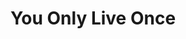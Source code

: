 ---
ee_id: '4137'
site: '1'
type: '5'
title: You Only Live Once
url: you-only-live-once
year: '2014'
venue: SOHO Holiday Inn, Grand Lafyette Conference Room
state_country: New York
pitch: Debut Arcangel Surfware pop-up / first show of all new work in a few years
  in NYC (since my Whitney show) ...... :-/
ps:
imgs: yolo-2014-03-install-001-database-DG.jpg,yolo-2014-03-install-005-database-DG.jpg,yolo-2014-03-install-002-database-DG.jpg,yolo-2014-03-install-006-database-DG.jpg,yolo-2014-03-install-007-database-DG.jpg,yolo-2014-03-install-014-database-DG.jpg,yolo-2014-03-install-026-database-DG.jpg,yolo-2014-03-install-031-database-DG.jpg,yolo-2014-03-install-037-database-DG.jpg,yolo-2014-03-install-039-database-DG.jpg,yolo-2014-03-install-052-database-DG.jpg,yolo-2014-03-install-051-database-DG.jpg,yolo-2014-03-install-060-database-DG.jpg,yolo-2014-03-install-059-database-DG.jpg,yolo-2014-03-install-071-database-DG.jpg,yolo-2014-03-install-075-database-DG.jpg,yolo-2014-03-install-073-database-DG.jpg,yolo-2014-03-install-082-database-DG.jpg,yolo-2014-03-install-084-database-DG.jpg
things: "[144] [2010-076-sports-products] 2010-076 Sports Products,[2213] [2011-193-various-books-various-scents1]
  2011-193 Various Books, Various Scents,[2216] [2012-031-originals] 2012-031 Originals,[4111]
  [2013-117-the-source-desktop-wireform] 2013 117 The Source Desktop Wireform,[4112]
  [2013-133-the-source-issue-3-i-shot-andy-warhol] 2013 133 The Source Issue 3 I Shot
  Andy Warhol,[4113] [20130168-the-source-issue-4-on-and-on] 20130168 The Source Issue
  4 On and On,[4114] [2013-138-the-source-pizza-party] 2013 138 The Source Pizza Party,[4138]
  [2013-115-24-Dances-For-The-Electric-Piano] 2013-115 24 Dances For The Electric
  Piano (SRF-001),[4139] [2013-219-24-dances-for-the-electric-piano-long-sleeve-silkscreened-t-shirt]
  2013-219 24 Dances For The Electric Piano Long-Sleeve Silkscreened T-Shirt (SRF-012),[4140]
  [2013-221-24-dances-for-electric-piano-drawing-srf-013] 2013-221 24 Dances for Electric
  Piano (Drawing) (SRF-013),[4141] [2014-004-spectrum-yin-yang-crest-t-shirt-srf-002]
  2014-004 Spectrum Yin-Yang Crest- T-Shirt (SRF-002),[4142] [2014-005-spectrum-yin-yang-crest-hoodie-srf-003]
  2014-005 Spectrum Yin-Yang Crest Hoodie (SRF-003),[4143] [2014-006-signature-front-back-sweatpants-srf-004]
  2014-006 Signature Front/Back Sweatpants (SRF-004),[4144] [2014-007-fitted-otto-flexfit-hat-srf-005]
  2014-007 Fitted Otto Flexfit Hat (SRF-005),[4145] [2014-008-photoshop-gradient-demonstration-iphone-case-srf-006]
  2014-008 Photoshop Gradient Demonstration iPhone Case (SRF-006),[4146] [2014-009-photoshop-gradient-demonstration-ipad-case-srf-007]
  2014-009 Photoshop Gradient Demonstration iPad Case (SRF-007),[4147] [2014-013-photoshop-gradient-demonstration-bedsheets-srf-011]
  2014-013 Photoshop Gradient Demonstration Bedsheets (SRF-011),[4148] [2014-025-you-only-live-once-poster-srf-018]
  2014-025 You Only Live Once Poster (SRF-018),[4149] [2012-160-euphoria] 2012-160
  Euphoria,[4150] [2014-060-dvd-power-tower-80-by-sharper-image-design] 2014-060 DVD
  Power Tower 80 by Sharper Image Design,[4151] [2012-117-express-yourself-clearly]
  2012-117 Express Yourself Clearly,[4152] [2013-062-Express-Yourself-Clearly] 2013-062
  Express Yourself Clearly"
layout: shows
---